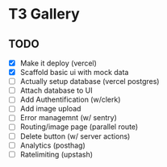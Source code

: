 # T3 Gallery

## TODO

- [x] Make it deploy (vercel)
- [x] Scaffold basic ui with mock data
- [ ] Actually setup database (vercel postgres)
- [ ] Attach database to UI
- [ ] Add Authentification (w/clerk)
- [ ] Add image upload
- [ ] Error managemnt (w/ sentry)
- [ ] Routing/image page (parallel route)
- [ ] Delete button (w/ server actions)
- [ ] Analytics (posthag)
- [ ] Ratelimiting (upstash)
